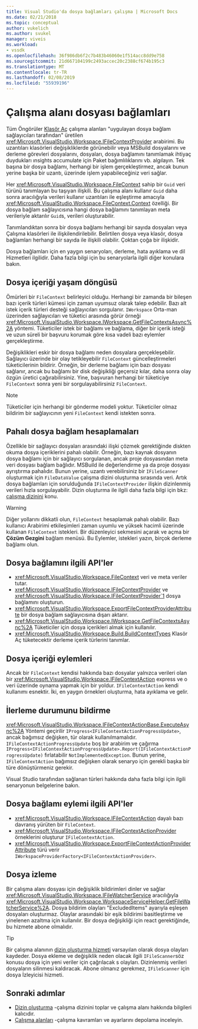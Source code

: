 ```yaml
---
title: Visual Studio'da dosya bağlamları çalışma | Microsoft Docs
ms.date: 02/21/2018
ms.topic: conceptual
author: vukelich
ms.author: svukel
manager: viveis
ms.workload:
- vssdk
ms.openlocfilehash: 36f986db6f2c7b483b46060e1f514acc8dd9e758
ms.sourcegitcommit: 21d667104199c2493accec20c2388cf674b195c3
ms.translationtype: MT
ms.contentlocale: tr-TR
ms.lasthandoff: 02/08/2019
ms.locfileid: "55939196"
---
```

# <a name="workspace-file-contexts"></a>Çalışma alanı dosyası bağlamları

Tüm Öngörüler [Klasör Aç](../ide/develop-code-in-visual-studio-without-projects-or-solutions.md) çalışma alanları "uygulayan dosya bağlam sağlayıcıları tarafından" üretilen <xref:Microsoft.VisualStudio.Workspace.IFileContextProvider> arabirimi. Bu uzantıları klasörleri değişikliklerde görünebilir veya MSBuild dosyalarını ve derleme görevleri dosyalarını, dosyaları, dosya bağlamını tanımlamak ihtiyaç duydukları ınsights accumulate için Paket bağımlılıklarını vb. algılayın. Tek başına bir dosya bağlamı, herhangi bir işlem gerçekleştirmez, ancak bunun yerine başka bir uzantı, üzerinde işlem yapabileceğiniz veri sağlar.

Her <xref:Microsoft.VisualStudio.Workspace.FileContext> sahip bir `Guid` veri türünü tanımlayan bu taşıyan ilişkili. Bu çalışma alanı kullanır `Guid` daha sonra aracılığıyla verileri kullanır uzantıları ile eşleştirme amacıyla <xref:Microsoft.VisualStudio.Workspace.FileContext.Context> özelliği. Bir dosya bağlam sağlayıcısına hangi dosya bağlamını tanımlayan meta verileriyle aktarılır `Guid`s, verileri oluşturabilir.

Tanımlandıktan sonra bir dosya bağlamı herhangi bir sayıda dosyaları veya Çalışma klasörleri ile ilişkilendirilebilir. Belirtilen dosya veya klasör, dosya bağlamları herhangi bir sayıda ile ilişkili olabilir. Çoktan çoğa bir ilişkidir.

Dosya bağlamları için en yaygın senaryoları, derleme, hata ayıklama ve dil Hizmetleri ilgilidir. Daha fazla bilgi için bu senaryolarla ilgili diğer konulara bakın.

## <a name="file-context-lifecycle"></a>Dosya içeriği yaşam döngüsü

Ömürleri bir `FileContext` belirleyici olduğu. Herhangi bir zamanda bir bileşen bazı içerik türleri kümesi için zaman uyumsuz olarak talep edebilir. Bazı alt istek içerik türleri desteği sağlayıcıları sorgulanır. `IWorkspace` Orta-man üzerinden sağlayıcıları ve tüketici arasında görür örneği <xref:Microsoft.VisualStudio.Workspace.IWorkspace.GetFileContextsAsync%2A> yöntemi. Tüketiciler istek bir bağlamı ve bağlama, diğer bir içerik isteği ve uzun süreli bir başvuru korumak göre kısa vadeli bazı eylemler gerçekleştirme.

Değişiklikleri eskir bir dosya bağlamı neden dosyalara gerçekleşebilir. Sağlayıcı üzerinde bir olay tetikleyebilir `FileContext` güncelleştirmeleri tüketicilerinin bildirir. Örneğin, bir derleme bağlamı için bazı dosyası sağlanır, ancak bu bağlamı bir disk değişikliği geçersiz kılar, daha sonra olay özgün üretici çağırabilirsiniz. Yine, başvuran herhangi bir tüketiciye `FileContext` sonra yeni bir sorgulayabilirsiniz `FileContext`.

>[!NOTE]
>Tüketiciler için herhangi bir gönderme modeli yoktur. Tüketiciler olmaz bildirim bir sağlayıcının yeni `FileContext` kendi istekten sonra.

## <a name="expensive-file-context-computations"></a>Pahalı dosya bağlam hesaplamaları

Özellikle bir sağlayıcı dosyaları arasındaki ilişki çözmek gerektiğinde diskten okuma dosya içeriklerini pahalı olabilir. Örneğin, bazı kaynak dosyanın dosya bağlamı için bir sağlayıcı sorgulanan, ancak proje dosyasından meta veri dosyası bağlam bağlıdır. MSBuild ile değerlendirme ya da proje dosyası ayrıştırma pahalıdır. Bunun yerine, uzantı verebilirsiniz bir `IFileScanner` oluşturmak için `FileDataValue` çalışma dizini oluşturma sırasında veri. Artık dosya bağlamları için sorulduğunda `IFileContextProvider` ilişkin dizinlenmiş verileri hızla sorgulayabilir. Dizin oluşturma ile ilgili daha fazla bilgi için bkz: [çalışma dizinini](workspace-indexing.md) konu.

>[!WARNING]
>Diğer yollarını dikkatli olun, `FileContext` hesaplamak pahalı olabilir. Bazı kullanıcı Arabirimi etkileşimleri zaman uyumlu ve yüksek hacimli üzerinde kullanan `FileContext` istekleri. Bir düzenleyici sekmesini açarak ve açma bir **Çözüm Gezgini** bağlam menüsü. Bu Eylemler, istekleri yazın, birçok derleme bağlamı olun.

## <a name="file-context-related-apis"></a>Dosya bağlamını ilgili API'ler

- <xref:Microsoft.VisualStudio.Workspace.FileContext> veri ve meta veriler tutar.
- <xref:Microsoft.VisualStudio.Workspace.IFileContextProvider> ve <xref:Microsoft.VisualStudio.Workspace.IFileContextProvider`1> dosya bağlamını oluşturun.
- <xref:Microsoft.VisualStudio.Workspace.ExportFileContextProviderAttribute> bir dosya bağlam sağlayıcısına dışarı aktarır.
- <xref:Microsoft.VisualStudio.Workspace.IWorkspace.GetFileContextsAsync%2A> Tüketiciler için dosya içerikleri almak için kullanılır.
- <xref:Microsoft.VisualStudio.Workspace.Build.BuildContextTypes> Klasör Aç tüketecektir derleme içerik türlerini tanımlar.

## <a name="file-context-actions"></a>Dosya içeriği eylemleri

Ancak bir `FileContext` kendisi hakkında bazı dosyalar yalnızca verileri olan bir <xref:Microsoft.VisualStudio.Workspace.IFileContextAction> express ve o veri üzerinde oynama yapmak için bir yoldur. `IFileContextAction` kendi kullanımı esnektir. İki, en yaygın örnekleri oluşturma, hata ayıklama ve gelir.

## <a name="reporting-progress"></a>İlerleme durumunu bildirme

<xref:Microsoft.VisualStudio.Workspace.IFileContextActionBase.ExecuteAsync%2A> Yöntemi geçirilir `IProgress<IFileContextActionProgressUpdate>`, ancak bağımsız değişken, tür olarak kullanılmamalıdır. `IFileContextActionProgressUpdate` boş bir arabirim ve çağırma `IProgress<IFileContextActionProgressUpdate>.Report(IFileContextActionProgressUpdate)` fırlatabilir `NotImplementedException`. Bunun yerine, `IFileContextAction` bağımsız değişken olarak senaryo için gerekli başka bir türe dönüştürmeniz gerekir.

Visual Studio tarafından sağlanan türleri hakkında daha fazla bilgi için ilgili senaryonun belgelerine bakın.

## <a name="file-context-action-related-apis"></a>Dosya bağlamı eylemi ilgili API'ler

- <xref:Microsoft.VisualStudio.Workspace.IFileContextAction> dayalı bazı davranış yürüten bir `FileContext`.
- <xref:Microsoft.VisualStudio.Workspace.IFileContextActionProvider> örneklerini oluşturur `IFileContextAction`.
- <xref:Microsoft.VisualStudio.Workspace.ExportFileContextActionProviderAttribute> türü verir `IWorkspaceProviderFactory<IFileContextActionProvider>`.

## <a name="file-watching"></a>Dosya izleme

Bir çalışma alanı dosyası için değişiklik bildirimleri dinler ve sağlar <xref:Microsoft.VisualStudio.Workspace.IFileWatcherService> aracılığıyla <xref:Microsoft.VisualStudio.Workspace.WorkspaceServiceHelper.GetFileWatcherService%2A>. Dosya bildirim olayları "ExcludedItems" ayarıyla eşleşen dosyaları oluşturmaz. Olaylar arasındaki bir eşik bildirimi basitleştirme ve yinelenen azaltma için kullanılır. Bir dosya değişikliği için react gerektiğinde, bu hizmete abone olmalıdır.

>[!TIP]
>Bir çalışma alanının [dizin oluşturma hizmeti](workspace-indexing.md) varsayılan olarak dosya olayları kaydeder. Dosya ekleme ve değişiklik neden olacak ilgili `IFileScanner`söz konusu dosya için yeni veriler için çağrılacak s olayları. Dizinlenmiş verileri dosyaların silinmesi kaldıracak. Abone olmanız gerekmez, `IFileScanner` için dosya İzleyicisi hizmeti.

## <a name="next-steps"></a>Sonraki adımlar

* [Dizin oluşturma](workspace-indexing.md) -çalışma dizinini toplar ve çalışma alanı hakkında bilgileri kalıcıdır.
* [Çalışma alanları](workspaces.md) -çalışma kavramları ve ayarlarını depolama inceleyin.
